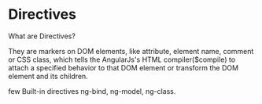 # Directives

What are Directives?

They are markers on DOM elements, like attribute, element name, comment or CSS class, which tells the AngularJs's HTML compiler($compile) to attach a specified behavior to that DOM element or transform the DOM element and its children.

few Built-in directives
ng-bind, ng-model, ng-class.
